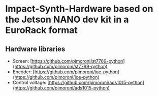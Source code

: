 # Impact-Synth-Hardware based on the Jetson NANO dev kit in a EuroRack format

## Hardware libraries

* Screen: [https://github.com/pimoroni/st7789-python](https://github.com/pimoroni/st7789-python)
* Encoder: [https://github.com/pimoroni/ioe-python](https://github.com/pimoroni/ioe-python)
* Control voltage: [https://github.com/pimoroni/ads1015-python](https://github.com/pimoroni/ads1015-python)
